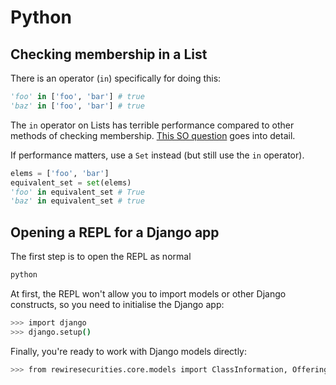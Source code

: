 # Python

## Checking membership in a List

There is an operator (`in`) specifically for doing this:
```python
'foo' in ['foo', 'bar'] # true
'baz' in ['foo', 'bar'] # true
```

The `in` operator on Lists has terrible performance compared to other methods of checking membership.
[This SO question](https://stackoverflow.com/questions/7571635/fastest-way-to-check-if-a-value-exist-in-a-list/40963434#40963434) goes into detail.

If performance matters, use a `Set` instead (but still use the `in` operator).
```python
elems = ['foo', 'bar']
equivalent_set = set(elems)
'foo' in equivalent_set # True
'baz' in equivalent_set # true
```

## Opening a REPL for a Django app

The first step is to open the REPL as normal
```bash
python
```

At first, the REPL won't allow you to import models or other Django constructs, so you need to initialise the Django app:
```bash
>>> import django
>>> django.setup()
```

Finally, you're ready to work with Django models directly:

```bash
>>> from rewiresecurities.core.models import ClassInformation, Offering
```
